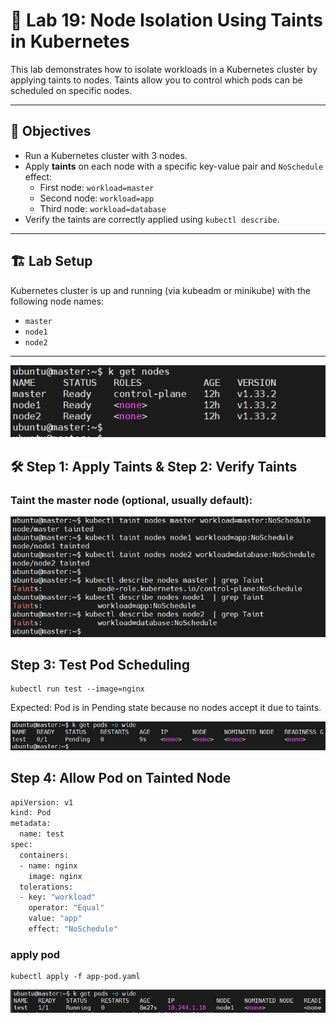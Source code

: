 # 🧪 Lab 19: Node Isolation Using Taints in Kubernetes

This lab demonstrates how to isolate workloads in a Kubernetes cluster by applying taints to nodes. Taints allow you to control which pods can be scheduled on specific nodes.

---

## 🎯 Objectives

- Run a Kubernetes cluster with 3 nodes.
- Apply **taints** on each node with a specific key-value pair and `NoSchedule` effect:
  - First node: `workload=master`
  - Second node: `workload=app`
  - Third node: `workload=database`
- Verify the taints are correctly applied using `kubectl describe`.

---

## 🏗️ Lab Setup

Kubernetes cluster is up and running (via kubeadm or minikube) with the following node names:

- `master`
- `node1`
- `node2`
---
![alt text](image-1.png)

## 🛠️ Step 1: Apply Taints & Step 2: Verify Taints

### Taint the master node (optional, usually default):

![alt text](image.png)

## Step 3: Test Pod Scheduling

```
kubectl run test --image=nginx
```
Expected: Pod is in Pending state because no nodes accept it due to taints.

![alt text](image-2.png)

## Step 4: Allow Pod on Tainted Node
```bash
apiVersion: v1
kind: Pod
metadata:
  name: test
spec:
  containers:
  - name: nginx
    image: nginx
  tolerations:
  - key: "workload"
    operator: "Equal"
    value: "app"
    effect: "NoSchedule"
```
### apply pod
```
kubectl apply -f app-pod.yaml
```
![alt text](image-3.png)